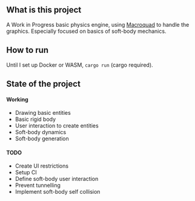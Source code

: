 ## What is this project
A Work in Progress basic physics engine, using [Macroquad](https://macroquad.rs/) to handle the graphics. Especially focused on basics of soft-body mechanics.

## How to run
Until I set up Docker or WASM, `cargo run` (cargo required).

## State of the project

#### Working
- Drawing basic entities
- Basic rigid body 
- User interaction to create entities
- Soft-body dynamics
- Soft-body generation

#### TODO
- Create UI restrictions
- Setup CI
- Define soft-body user interaction
- Prevent tunnelling
- Implement soft-body self collision 